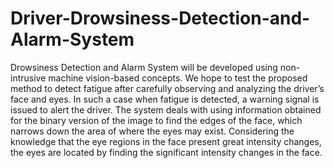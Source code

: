 # Driver-Drowsiness-Detection-and-Alarm-System

Drowsiness Detection and Alarm System will be developed using non-intrusive machine vision-based concepts. We hope to test the proposed method to detect fatigue after carefully observing and analyzing the driver’s face and eyes. In such a case when fatigue is detected, a warning signal is issued to alert the driver. The system deals with using information obtained for the binary version of the image to find the edges of the face, which narrows down the area of where the eyes may exist. Considering the knowledge that the eye regions in the face present great intensity changes, the eyes are located by finding the significant intensity changes in the face.
